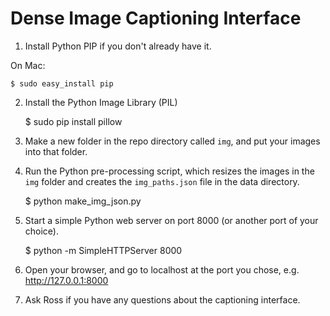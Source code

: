 # Dense Image Captioning Interface

1. Install Python PIP if you don't already have it.

On Mac:

    $ sudo easy_install pip

2. Install the Python Image Library (PIL)

    $ sudo pip install pillow

3. Make a new folder in the repo directory called `img`, and put your images into that folder.

4. Run the Python pre-processing script, which resizes the images in the `img` folder and creates the `img_paths.json` file in the data directory.

    $ python make_img_json.py

5. Start a simple Python web server on port 8000 (or another port of your choice).

    $ python -m SimpleHTTPServer 8000


6. Open your browser, and go to localhost at the port you chose, e.g. http://127.0.0.1:8000

7. Ask Ross if you have any questions about the captioning interface.


